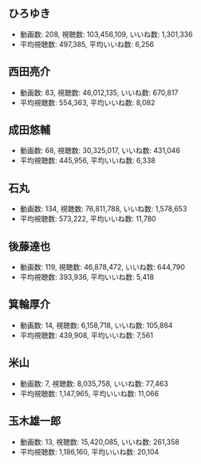 ## ひろゆき

-   動画数: 208, 視聴数: 103,456,109, いいね数: 1,301,336
-   平均視聴数: 497,385, 平均いいね数: 6,256

## 西田亮介

-   動画数: 83, 視聴数: 46,012,135, いいね数: 670,817
-   平均視聴数: 554,363, 平均いいね数: 8,082

## 成田悠輔

-   動画数: 68, 視聴数: 30,325,017, いいね数: 431,046
-   平均視聴数: 445,956, 平均いいね数: 6,338

## 石丸

-   動画数: 134, 視聴数: 76,811,788, いいね数: 1,578,653
-   平均視聴数: 573,222, 平均いいね数: 11,780

## 後藤達也

-   動画数: 119, 視聴数: 46,878,472, いいね数: 644,790
-   平均視聴数: 393,936, 平均いいね数: 5,418

## 箕輪厚介

-   動画数: 14, 視聴数: 6,158,718, いいね数: 105,864
-   平均視聴数: 439,908, 平均いいね数: 7,561

## 米山

-   動画数: 7, 視聴数: 8,035,758, いいね数: 77,463
-   平均視聴数: 1,147,965, 平均いいね数: 11,066

## 玉木雄一郎

-   動画数: 13, 視聴数: 15,420,085, いいね数: 261,358
-   平均視聴数: 1,186,160, 平均いいね数: 20,104
